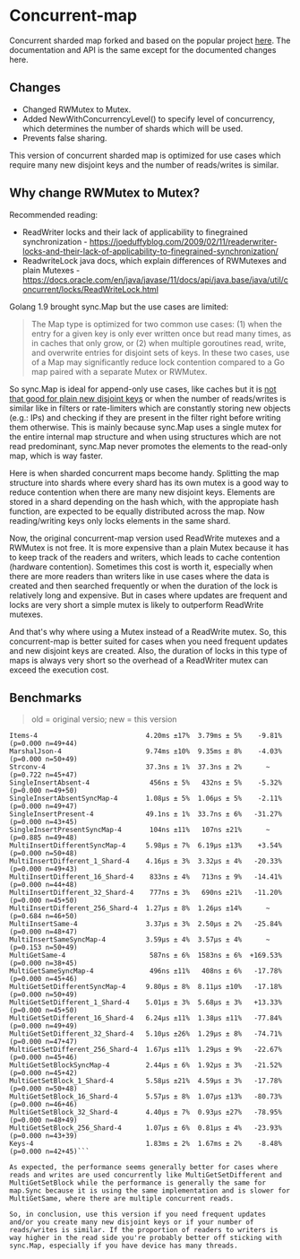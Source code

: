# Concurrent-map

Concurrent sharded map forked and based on the popular project [here](https://github.com/orcaman/concurrent-map). The documentation and API is the same except for the documented changes here.

## Changes

- Changed RWMutex to Mutex.
- Added NewWithConcurrencyLevel() to specify level of concurrency, which determines the number of shards which will be used.
- Prevents false sharing.

This version of concurrent sharded map is optimized for use cases which require many new disjoint keys and the number of reads/writes is similar.

## Why change RWMutex to Mutex?

Recommended reading:
- ReadWriter locks and their lack of applicability to finegrained synchronization - https://joeduffyblog.com/2009/02/11/readerwriter-locks-and-their-lack-of-applicability-to-finegrained-synchronization/
- ReadwriteLock java docs, which explain differences of RWMutexes and plain Mutexes - https://docs.oracle.com/en/java/javase/11/docs/api/java.base/java/util/concurrent/locks/ReadWriteLock.html

Golang 1.9 brought sync.Map but the use cases are limited: 

> The Map type is optimized for two common use cases: (1) when the entry for a given
key is only ever written once but read many times, as in caches that only grow,
or (2) when multiple goroutines read, write, and overwrite entries for disjoint
sets of keys. In these two cases, use of a Map may significantly reduce lock
contention compared to a Go map paired with a separate Mutex or RWMutex.

So sync.Map is ideal for append-only use cases, like caches but it is [not that good for plain new disjoint keys](https://github.com/golang/go/issues/21035) or when the number of reads/writes is similar like in filters or rate-limiters which are constantly storing new objects (e.g.: IPs) and checking if they are present in the filter right before writing them otherwise. This is mainly because sync.Map uses a single mutex for the entire internal map structure and when using structures which are not read predominant, sync.Map never promotes the elements to the read-only map, which is way faster.

Here is when sharded concurrent maps become handy. Splitting the map structure into shards where every shard has its own mutex is a good way to reduce contention when there are many new disjoint keys. Elements are stored in a shard depending on the hash which, with the appropiate hash function, are expected to be equally distributed across the map. Now reading/writing keys only locks elements in the same shard.

Now, the original concurrent-map version used ReadWrite mutexes and a RWMutex is not free. It is more expensive than a plain Mutex because it has to keep track of the readers and writers, which leads to cache contention (hardware contention). Sometimes this cost is worth it, especially when there are more readers than writers like in use cases where the data is created and then searched frequently or when the duration of the lock is relatively long and expensive. But in cases where updates are frequent and locks are very short a simple mutex is likely to outperform ReadWrite mutexes. 

And that's why where using a Mutex instead of a ReadWrite mutex. So, this concurrent-map is better suited for cases when you need frequent updates and new disjoint keys are created. Also, the duration of locks in this type of maps is always very short so the overhead of a ReadWriter mutex can exceed the execution cost.

## Benchmarks

> old = original versio; new = this version

```name                              old time/op  new time/op  delta
Items-4                           4.20ms ±17%  3.79ms ± 5%    -9.81%  (p=0.000 n=49+44)
MarshalJson-4                     9.74ms ±10%  9.35ms ± 8%    -4.03%  (p=0.000 n=50+49)
Strconv-4                         37.3ns ± 1%  37.3ns ± 2%      ~     (p=0.722 n=45+47)
SingleInsertAbsent-4               456ns ± 5%   432ns ± 5%    -5.32%  (p=0.000 n=49+50)
SingleInsertAbsentSyncMap-4       1.08µs ± 5%  1.06µs ± 5%    -2.11%  (p=0.000 n=49+47)
SingleInsertPresent-4             49.1ns ± 1%  33.7ns ± 6%   -31.27%  (p=0.000 n=43+45)
SingleInsertPresentSyncMap-4       104ns ±11%   107ns ±21%      ~     (p=0.885 n=49+48)
MultiInsertDifferentSyncMap-4     5.98µs ± 7%  6.19µs ±13%    +3.54%  (p=0.000 n=50+48)
MultiInsertDifferent_1_Shard-4    4.16µs ± 3%  3.32µs ± 4%   -20.33%  (p=0.000 n=49+43)
MultiInsertDifferent_16_Shard-4    833ns ± 4%   713ns ± 9%   -14.41%  (p=0.000 n=44+48)
MultiInsertDifferent_32_Shard-4    777ns ± 3%   690ns ±21%   -11.20%  (p=0.000 n=45+50)
MultiInsertDifferent_256_Shard-4  1.27µs ± 8%  1.26µs ±14%      ~     (p=0.684 n=46+50)
MultiInsertSame-4                 3.37µs ± 3%  2.50µs ± 2%   -25.84%  (p=0.000 n=48+47)
MultiInsertSameSyncMap-4          3.59µs ± 4%  3.57µs ± 4%      ~     (p=0.153 n=50+49)
MultiGetSame-4                     587ns ± 6%  1583ns ± 6%  +169.53%  (p=0.000 n=38+45)
MultiGetSameSyncMap-4              496ns ±11%   408ns ± 6%   -17.78%  (p=0.000 n=45+46)
MultiGetSetDifferentSyncMap-4     9.80µs ± 8%  8.11µs ±10%   -17.18%  (p=0.000 n=50+49)
MultiGetSetDifferent_1_Shard-4    5.01µs ± 3%  5.68µs ± 3%   +13.33%  (p=0.000 n=45+50)
MultiGetSetDifferent_16_Shard-4   6.24µs ±11%  1.38µs ±11%   -77.84%  (p=0.000 n=49+49)
MultiGetSetDifferent_32_Shard-4   5.10µs ±26%  1.29µs ± 8%   -74.71%  (p=0.000 n=47+47)
MultiGetSetDifferent_256_Shard-4  1.67µs ±11%  1.29µs ± 9%   -22.67%  (p=0.000 n=45+46)
MultiGetSetBlockSyncMap-4         2.44µs ± 6%  1.92µs ± 3%   -21.52%  (p=0.000 n=45+42)
MultiGetSetBlock_1_Shard-4        5.58µs ±21%  4.59µs ± 3%   -17.78%  (p=0.000 n=50+48)
MultiGetSetBlock_16_Shard-4       5.57µs ± 8%  1.07µs ±13%   -80.73%  (p=0.000 n=46+46)
MultiGetSetBlock_32_Shard-4       4.40µs ± 7%  0.93µs ±27%   -78.95%  (p=0.000 n=48+49)
MultiGetSetBlock_256_Shard-4      1.07µs ± 6%  0.81µs ± 4%   -23.93%  (p=0.000 n=43+39)
Keys-4                            1.83ms ± 2%  1.67ms ± 2%    -8.48%  (p=0.000 n=42+45)```

As expected, the performance seems generally better for cases where reads and writes are used concurrently like MultiGetSetDifferent and MultiGetSetBlock while the performance is generally the same for map.Sync because it is using the same implementation and is slower for MultiGetSame, where there are multiple concurrent reads.

So, in conclusion, use this version if you need frequent updates and/or you create many new disjoint keys or if your number of reads/writes is similar. If the proportion of readers to writers is way higher in the read side you're probably better off sticking with sync.Map, especially if you have device has many threads.
